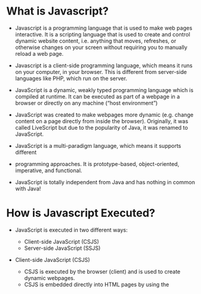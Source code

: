 # What is Javascript?

- Javascript is a programming language that is used to make web pages interactive. It is a scripting language that is used to create and control dynamic website content, i.e. anything that moves, refreshes, or otherwise changes on your screen without requiring you to manually reload a web page.

- Javascript is a client-side programming language, which means it runs on your computer, in your browser. This is different from server-side languages like PHP, which run on the server.

- JavaScript is a dynamic, weakly typed programming language which is compiled at
  runtime. It can be executed as part of a webpage in a browser or directly on any
  machine (“host environment”)

- JavaScript was created to make webpages more dynamic (e.g. change content on a
  page directly from inside the browser). Originally, it was called LiveScript but due to
  the popularity of Java, it was renamed to JavaScript.

- JavaScript is a multi-paradigm language, which means it supports different

- programming approaches. It is prototype-based, object-oriented, imperative, and functional.

- JavaScript is totally independent from Java and has nothing in common with Java!

# How is Javascript Executed?

- JavaScript is executed in two different ways:

  - Client-side JavaScript (CSJS)
  - Server-side JavaScript (SSJS)

- Client-side JavaScript (CSJS)

  - CSJS is executed by the browser (client) and is used to create dynamic webpages.
  - CSJS is embedded directly into HTML pages by using the <script> tag.
  - CSJS is executed on the client’s machine, which means that the source code is
    visible to the user and can be modified.
  - CSJS is used to validate user input, create cookies, and display dynamic content.
  - CSJS is supported by all modern browsers.

- Server-side JavaScript (SSJS)
  - SSJS is executed by the server and is used to create dynamic webpages.
  - SSJS is embedded directly into HTML pages by using the <script> tag.
  - SSJS is executed on the server, which means that the source code is not visible to
    the user and cannot be modified.
  - SSJS is used to access databases, file systems, etc.
  - SSJS is supported by Node.js.

# JavaScript Engines

- JavaScript Engines are programs that execute JavaScript code. They are found in
- Web browsers (e.g. V8 in Chrome, SpiderMonkey in Firefox, etc.)
- Node.js
- Adobe Acrobat
- MongoDB
- CouchDB
- etc.

# What is Dynamic Typing and Weak Typing Mean?

- JavaScript is a dynamically typed language, which means that you don’t have to specify the data type of a variable when declaring it. The data type of a variable can change during the execution of a program and JavaScript takes care of it automatically.

| Feature              | Dynamic Typed Languages                              | Weakly Typed Languages                                 |
| -------------------- | ---------------------------------------------------- | ------------------------------------------------------ |
| Type Checking        | Performed at runtime                                 | Performed at compile-time or runtime                   |
| Type Flexibility     | Variables can change types during execution          | Variables can change types implicitly or explicitly    |
| Type Safety          | Potential for runtime type errors                    | Potential for implicit type conversions and errors     |
| Variable Declaration | Types can be omitted or inferred                     | Types are usually explicitly declared                  |
| Development Speed    | Faster development due to flexibility                | Slower development due to strictness                   |
| Error Detection      | Potential for late-stage errors                      | Potential for early-stage errors                       |
| Performance          | Generally slower due to runtime type checking        | Generally faster due to compile-time optimizations     |
| Code Readability     | May be less readable without explicit types          | May be more readable with explicit type annotations    |
| Interoperability     | Can easily integrate with external libraries         | May require explicit type conversions or wrappers      |
| Debugging            | May require more effort to trace type-related issues | May have clearer error messages related to type issues |
| Popular Examples     | JavaScript, Python, Ruby                             | C, C++, PHP                                            |


# a Brief Overview of The JavaScript History

- JavaScript was created by Brendan Eich in 1995 during his time at Netscape Communications. It was originally called Mocha, then LiveScript, and finally JavaScript. The name was changed to JavaScript because Netscape and Sun Microsystems wanted to take advantage of the popularity of Java.

| Year       | Milestone                                                                                                                                                                                                           |
|------------|---------------------------------------------------------------------------------------------------------------------------------------------------------------------------------------------------------------------|
| 1995       | JavaScript was created by Brendan Eich at Netscape Communications. Initially called LiveScript, it was designed as a scripting language for web browsers.                                                           |
| 1996       | JavaScript was renamed to JavaScript 1.0 and submitted to Ecma International for standardization,                                                                                                                   |
| 1996 (late)| ECMAScript 1, based on JavaScript 1.1, was released as the first official standard for the language.                                                                                                                |
| 1997 - 2005| Several versions of ECMAScript were released during this period, including ECMAScript 2 (1997), ECMAScript 3 (1999), and ECMAScript 4 (abandoned). These versions introduced various new features and improvements. |
| 2006       | ECMAScript 3.1, also known as ECMAScript 5, was released. It brought significant enhancements to the language, including strict mode, JSON support, and new array methods.                                          |
| 2011       | ECMAScript 5.1 was released as a minor update to ECMAScript 5. It fixed some inconsistencies and improved the specification.                                                                                        |


-----------------------

## Variables

- A variable is a container for storing data values. In JavaScript, we use the var keyword to declare variables, followed by the variable name.

## Var vs Let vs Const

| Feature        | `var`                          | `let`                          | `const`                          |
|----------------|--------------------------------|--------------------------------|----------------------------------|
| Scope          | Function scope                 | Block scope                    | Block scope                      |
| Hoisting       | Hoisted to the top             | Not hoisted                    | Not hoisted                      |
| Reassignment   | Can be reassigned              | Can be reassigned              | Cannot be reassigned             |
| Initialization | Can be declared without value  | Can be declared without value  | Must be assigned when declared   |

## Variables Naming Conventions

| Naming Convention      | Allowed                                              | Not Allowed / Not Recommended                           |
|------------------------|------------------------------------------------------|---------------------------------------------------------|
| Camel Case             | `myVariable`, `totalAmount`, `userName`              | `MyVariable`, `TotalAmount`, `USER_NAME`                |
| Pascal Case            | `MyVariable`, `TotalAmount`, `UserName`              | `myVariable`, `totalAmount`, `user_name`                |
| Snake Case             | `my_variable`, `total_amount`, `user_name`           | `My_Variable`, `Total_Amount`, `UserName`               |
| Hungarian Notation     | `strName`, `nCount`, `bIsVisible`                    | Not recommended due to decreased readability            |
| Underscore Prefix      | `_privateVariable`, `_internalFunction`              | Not recommended, often used for special purposes        |
| Single Character Names | `i`, `j`, `x`, `y`, `z`                              | Not recommended, lacks meaningful identifiers           |
| Abbreviations          | `num`, `btn`, `errMsg`                               | Use full words whenever possible                        |
| Meaningful Names       | `firstName`, `itemPrice`, `isLoggedIn`               | Generic names like `temp`, `data`, `value`              |
| Constants              | `MAX_SIZE`, `DEFAULT_COLOR`, `PI`                    | Regular variables written in all caps                   |

## Operators: Arithmetic, Assignment, Comparison, Logical, Bitwise, etc.

- JavaScript supports the following types of operators:

  - Arithmetic Operators
  - Assignment Operators
  - Comparison Operators
  - Logical Operators
  - Bitwise Operators
  - String Operators
  - Conditional (Ternary) Operator

## Arithmetic Operators

- Arithmetic operators are used to perform arithmetic between variables and/or values. JavaScript supports the following arithmetic operators:

| Operator | Description                                                                 |
|----------|-----------------------------------------------------------------------------|
| +        | Addition                                                                    |
| -        | Subtraction                                                                 |
| *        | Multiplication                                                              |
| /        | Division                                                                    |
| %        | Modulus (division remainder)                                                |
| ++       | Increment                                                                   |
| --       | Decrement                                                                   |
| **       | Exponentiation (ES2016)                                                     |

## Assignment Operators

- Assignment operators are used to assign values to variables. JavaScript supports the following assignment operators:

| Operator | Example | Same As |
|----------|---------|---------|
| =        | x = y   | x = y   |
| +=       | x += y  | x = x + y |
| -=       | x -= y  | x = x - y |
| *=       | x *= y  | x = x * y |
| /=       | x /= y  | x = x / y |
| %=       | x %= y  | x = x % y |
| **=      | x **= y | x = x ** y |

## Comparison Operators

- Comparison operators are used to compare two values and return true or false depending on the result of the comparison. JavaScript supports the following comparison operators:

| Operator | Description                                                                 |
|----------|-----------------------------------------------------------------------------|
| ==       | Equal                                                                       |
| ===      | Equal value and equal type                                                  |
| !=       | Not equal                                                                   |
| !==      | Not equal value or not equal type                                            |
| >        | Greater than                                                                |
| <        | Less than                                                                   |
| >=       | Greater than or equal                                                       |
| <=       | Less than or equal                                                          |
| ?        | Ternary operator                                                            |

## Logical Operators

- Logical operators are used to determine the logic between variables or values. JavaScript supports the following logical operators:

| Operator | Description                                                                 |
|----------|-----------------------------------------------------------------------------|
| &&       | Logical and                                                                 |
| \|\|     | Logical or                                                                  |
| !        | Logical not                                                                 |
| ||       | Logical or                                                                  |

## Bitwise Operators

- Bitwise operators are used to perform bitwise operations on 32-bit integers. JavaScript supports the following bitwise operators:

| Operator | Description                                                                 |
|----------|-----------------------------------------------------------------------------|
| &        | AND                                                                         |
| \|       | OR                                                                          |
| ~        | NOT                                                                         |
| ^        | XOR                                                                         |
| <<       | Left shift                                                                  |
| >>       | Right shift                                                                 |
| >>>      | Zero fill right shift                                                       |


## String Operators

- The + operator can also be used to concatenate (add) strings.

## Conditional (Ternary) Operator

- The conditional operator assigns a value to a variable based on a condition.

## Data Types

- JavaScript variables can hold many data types: numbers, strings, objects and more:

| Data Type  | Description                                              | Example                    |
|------------|----------------------------------------------------------|----------------------------|
| `undefined`| Represents an uninitialized or absent value              | `let x;`                   |
| `null`     | Represents the intentional absence of any object value   | `let y = null;`            |
| `boolean`  | Represents a logical entity, `true` or `false`           | `let isTrue = true;`       |
| `number`   | Represents numeric values                                | `let count = 10;`          |
| `string`   | Represents textual data                                  | `let name = "John";`       |
| `symbol`   | Represents unique, immutable values used as property keys | `let key = Symbol();`      |
| `object`   | Represents a collection of key-value pairs or complex data structures | `let person = { name: "John", age: 30 };` |
| `array`    | Represents an ordered list of values                     | `let numbers = [1, 2, 3];` |


## Functions: Declaration, Expression, Arrow, Anonymous, IIFE, etc.

- A JavaScript function is a block of code designed to perform a particular task. A JavaScript function is executed when "something" invokes it (calls it).

- A JavaScript function is defined with the `function` keyword, followed by a name, followed by parentheses `()`.

- Function names can contain letters, digits, underscores, and dollar signs (same rules as variables).

- The parentheses may include parameter names separated by commas: `(parameter1, parameter2, ...)`

- The code to be executed, by the function, is placed inside curly brackets: `{ code to be executed }`

- Function parameters are listed inside the parentheses `()` in the function definition.

- Function arguments are the values received by the function when it is invoked.

- Inside the function, the arguments (the parameters) behave as local variables.

- A function can be called multiple times to produce different results.

- A function can have one or more parameters, but it can also have no parameters at all.

- A function can return data as a result, but it can also return nothing as void.

- A function can be declared, assigned to a variable, passed as an argument to another function, or returned from another function.



## Introduction to Global & Local Scope

- In JavaScript there are two types of scope:

  - Local scope
  - Global scope

- JavaScript has function scope: Each function creates a new scope.
- Scope determines the accessibility (visibility) of these variables.
- Variables defined inside a function are not accessible (visible) from outside the function.
- Local variables have Function scope: They can only be accessed from within the function.
- Since local variables are only recognized inside their functions, variables with the same name can be used in different functions.

```js
const max = 100; // global variable
// code here can NOT use carName
function myFunction() {
  var carName = "Volvo";

  // code here CAN use carName
}

function globalFunction() {
  console.log(max);
} // 100
```


-------------

# Behind the Scenes of JavaScript

- JavaScript is a single-threaded, non-blocking, asynchronous, concurrent language.
- JavaScript is a single-threaded language, meaning only one task can be executed at a time.
- JavaScript is non-blocking, meaning that code execution can not be blocked by I/O operations.

## JavaScript Engine & Runtime: Call Stack, Heap, Web API, Event Loop

- JavaScript Engine is a program that converts JavaScript code into something the computer processor can understand.
- JavaScript Runtime is a program that includes everything you need to execute a JavaScript program.
- Call Stack is a data structure that records where in the program we are.
- Heap is an unstructured memory pool which stores all the objects and values which our application needs.
- Web API is a collection of JavaScript functions that we can access in the browser.










